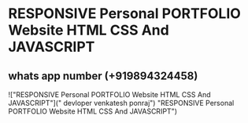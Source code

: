 # RESPONSIVE Personal PORTFOLIO Website HTML CSS And JAVASCRIPT

## whats app number (+919894324458)

!["RESPONSIVE Personal PORTFOLIO Website HTML CSS And JAVASCRIPT"](" devloper venkatesh ponraj") "RESPONSIVE Personal PORTFOLIO Website HTML CSS And JAVASCRIPT")
